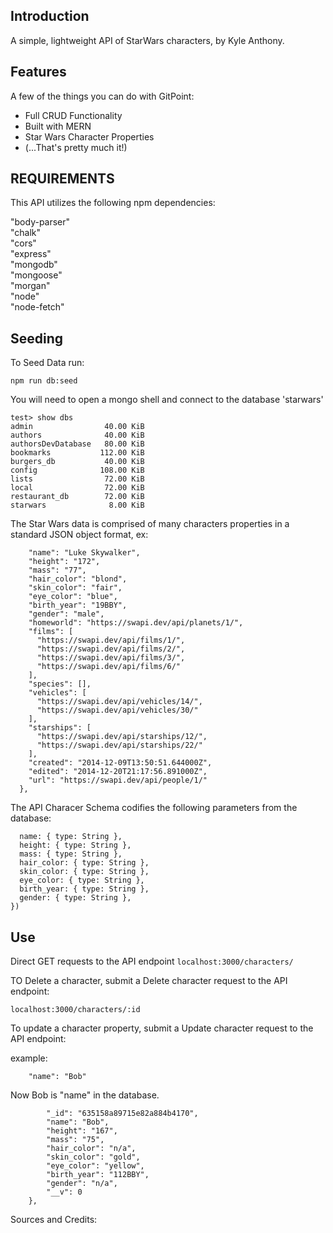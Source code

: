 

## Introduction


A simple, lightweight API of StarWars characters, by Kyle Anthony.


## Features

A few of the things you can do with GitPoint:

* Full CRUD Functionality
* Built with MERN
* Star Wars Character Properties
*   (...That's pretty much it!)

REQUIREMENTS
------------

This API utilizes the following npm dependencies:

"body-parser"</br>
"chalk"</br>
"cors"</br>
"express"</br>
"mongodb"</br>
"mongoose"</br>
"morgan"</br>
"node"</br>
"node-fetch"</br>

## Seeding

To Seed Data run:

```npm run db:seed```

You will need to open a mongo shell and connect to the database 'starwars'

```
test> show dbs
admin                40.00 KiB
authors              40.00 KiB
authorsDevDatabase   80.00 KiB
bookmarks           112.00 KiB
burgers_db           40.00 KiB
config              108.00 KiB
lists                72.00 KiB
local                72.00 KiB
restaurant_db        72.00 KiB
starwars              8.00 KiB
```


The Star Wars data is comprised of many characters properties in a standard JSON object format, ex:

```{
    "name": "Luke Skywalker",
    "height": "172",
    "mass": "77",
    "hair_color": "blond",
    "skin_color": "fair",
    "eye_color": "blue",
    "birth_year": "19BBY",
    "gender": "male",
    "homeworld": "https://swapi.dev/api/planets/1/",
    "films": [
      "https://swapi.dev/api/films/1/",
      "https://swapi.dev/api/films/2/",
      "https://swapi.dev/api/films/3/",
      "https://swapi.dev/api/films/6/"
    ],
    "species": [],
    "vehicles": [
      "https://swapi.dev/api/vehicles/14/",
      "https://swapi.dev/api/vehicles/30/"
    ],
    "starships": [
      "https://swapi.dev/api/starships/12/",
      "https://swapi.dev/api/starships/22/"
    ],
    "created": "2014-12-09T13:50:51.644000Z",
    "edited": "2014-12-20T21:17:56.891000Z",
    "url": "https://swapi.dev/api/people/1/"
  },

  ```
The API Characer Schema codifies the following parameters from the database:

```let Character = new Schema({
  name: { type: String },
  height: { type: String },
  mass: { type: String },
  hair_color: { type: String },
  skin_color: { type: String },
  eye_color: { type: String },
  birth_year: { type: String },
  gender: { type: String },
})
```

## Use

Direct GET requests to the API endpoint
```localhost:3000/characters/```

TO Delete a character, submit a Delete character request to the API endpoint:

```localhost:3000/characters/:id```

To update a character property, submit a Update character request to the API endpoint:

example:
``` {
    "name": "Bob" 
```


Now Bob is "name" in the database.
```{
        "_id": "635158a89715e82a884b4170",
        "name": "Bob",
        "height": "167",
        "mass": "75",
        "hair_color": "n/a",
        "skin_color": "gold",
        "eye_color": "yellow",
        "birth_year": "112BBY",
        "gender": "n/a",
        "__v": 0
    },
```


Sources and Credits:
